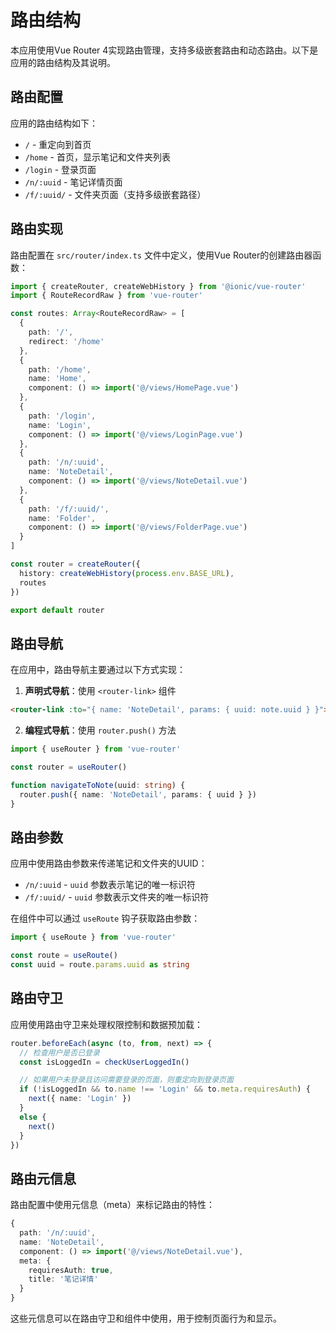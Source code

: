 # 路由结构

本应用使用Vue Router 4实现路由管理，支持多级嵌套路由和动态路由。以下是应用的路由结构及其说明。

## 路由配置

应用的路由结构如下：

- `/` - 重定向到首页
- `/home` - 首页，显示笔记和文件夹列表
- `/login` - 登录页面
- `/n/:uuid` - 笔记详情页面
- `/f/:uuid/` - 文件夹页面（支持多级嵌套路径）

## 路由实现

路由配置在 `src/router/index.ts` 文件中定义，使用Vue Router的创建路由器函数：

```typescript
import { createRouter, createWebHistory } from '@ionic/vue-router'
import { RouteRecordRaw } from 'vue-router'

const routes: Array<RouteRecordRaw> = [
  {
    path: '/',
    redirect: '/home'
  },
  {
    path: '/home',
    name: 'Home',
    component: () => import('@/views/HomePage.vue')
  },
  {
    path: '/login',
    name: 'Login',
    component: () => import('@/views/LoginPage.vue')
  },
  {
    path: '/n/:uuid',
    name: 'NoteDetail',
    component: () => import('@/views/NoteDetail.vue')
  },
  {
    path: '/f/:uuid/',
    name: 'Folder',
    component: () => import('@/views/FolderPage.vue')
  }
]

const router = createRouter({
  history: createWebHistory(process.env.BASE_URL),
  routes
})

export default router
```

## 路由导航

在应用中，路由导航主要通过以下方式实现：

1. **声明式导航**：使用 `<router-link>` 组件

```html
<router-link :to="{ name: 'NoteDetail', params: { uuid: note.uuid } }"> {{ note.title }} </router-link>
```

2. **编程式导航**：使用 `router.push()` 方法

```typescript
import { useRouter } from 'vue-router'

const router = useRouter()

function navigateToNote(uuid: string) {
  router.push({ name: 'NoteDetail', params: { uuid } })
}
```

## 路由参数

应用中使用路由参数来传递笔记和文件夹的UUID：

- `/n/:uuid` - `uuid` 参数表示笔记的唯一标识符
- `/f/:uuid/` - `uuid` 参数表示文件夹的唯一标识符

在组件中可以通过 `useRoute` 钩子获取路由参数：

```typescript
import { useRoute } from 'vue-router'

const route = useRoute()
const uuid = route.params.uuid as string
```

## 路由守卫

应用使用路由守卫来处理权限控制和数据预加载：

```typescript
router.beforeEach(async (to, from, next) => {
  // 检查用户是否已登录
  const isLoggedIn = checkUserLoggedIn()

  // 如果用户未登录且访问需要登录的页面，则重定向到登录页面
  if (!isLoggedIn && to.name !== 'Login' && to.meta.requiresAuth) {
    next({ name: 'Login' })
  }
  else {
    next()
  }
})
```

## 路由元信息

路由配置中使用元信息（meta）来标记路由的特性：

```typescript
{
  path: '/n/:uuid',
  name: 'NoteDetail',
  component: () => import('@/views/NoteDetail.vue'),
  meta: {
    requiresAuth: true,
    title: '笔记详情'
  }
}
```

这些元信息可以在路由守卫和组件中使用，用于控制页面行为和显示。
